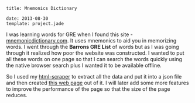```metadata
title: Mnemonics Dictionary

date: 2013-08-30
template: project.jade
```
I was learning words for GRE when I found this site - [mnemonicdictionary.com](http://mnemonicdictionary.com). It uses mnemonics to aid you in memorizing words. I went through the **Barrons GRE List** of words but as I was going through it realized how poor the website was constructed. I wanted to put all these words on one page so that I can search the words quickly using the native browser search plus I wanted it to be available offline.

So I used my [html-scraper](https://github.com/tusharmath/html-scraper) to extract all the data and put it into a json file and then created [this web page](words.html) out of it. I will later add some more features to improve the performance of the page so that the size of the page reduces.